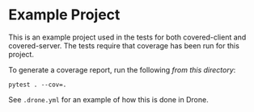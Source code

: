 # Example Project

This is an example project used in the tests for both covered-client and covered-server. The tests require that coverage has been run for this project.

To generate a coverage report, run the following *from this directory*:

```
pytest . --cov=.
```

See `.drone.yml` for an example of how this is done in Drone.
